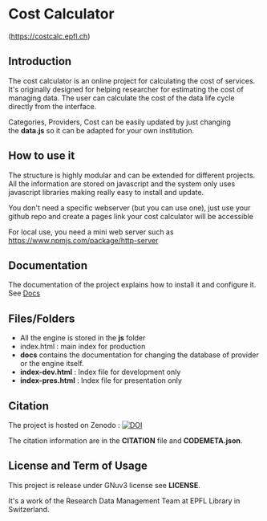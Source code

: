 Cost Calculator
============
(https://costcalc.epfl.ch)

## Introduction

The cost calculator is an online project for calculating the cost of services. It's originally designed for helping researcher for estimating the cost of managing data. The user can calculate the cost of the data life cycle directly from the interface.

Categories, Providers, Cost can be easily updated by just changing the **data.js** so it can be adapted for your own institution.


## How to use it

The structure is highly modular and can be extended for different projects. 
All the information are stored on javascript and the system only uses javascript 
libraries making really easy to install and update.

You don't need a specific webserver (but you can use one), just use your github repo 
and create a pages link your cost calculator will be accessible

For local use, you need a mini web server such as https://www.npmjs.com/package/http-server

## Documentation

The documentation of the project explains how to install it and configure it. See [Docs](./Docs)

## Files/Folders

* All the engine is stored in the **js** folder
* index.html : main index for production
* **docs** contains the documentation for changing the database of provider or the engine itself.
* __index-dev.html__ : Index file for development only
*  __index-pres.html__ : Index file for presentation only


## Citation
The project is hosted on Zenodo : [![DOI](https://zenodo.org/badge/DOI/10.5281/zenodo.1469034.svg)](https://doi.org/10.5281/zenodo.1469034)

The citation information are in the __CITATION__ file and __CODEMETA.json__.

## License and Term of Usage

This project is release under GNuv3 license see __LICENSE__.

It's a work of the Research Data Management Team at EPFL Library in Switzerland.
